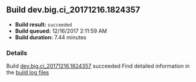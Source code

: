 ## Build dev.big.ci_20171216.1824357
- **Build result:** `succeeded`
- **Build queued:** 12/16/2017 2:11:59 AM
- **Build duration:** 7.44 minutes
### Details
Build [dev.big.ci_20171216.1824357](https://winappstudio.visualstudio.com/web/build.aspx?pcguid=a4ef43be-68ce-4195-a619-079b4d9834c2&builduri=vstfs%3a%2f%2f%2fBuild%2fBuild%2f24357) succeeded
Find detailed information in the [build log files](https://uwpctdiags.blob.core.windows.net/buildlogs/dev.big.ci_20171216.1824357_logs.zip)
